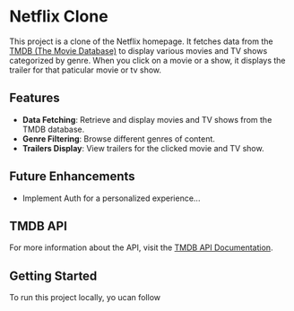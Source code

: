 
# Netflix Clone  

This project is a clone of the Netflix homepage. It fetches data from the [TMDB (The Movie Database)](https://www.themoviedb.org/documentation/) to display various movies and TV shows categorized by genre. When you click on a movie or a show, it displays the trailer for that paticular movie or tv show.  

## Features  
- **Data Fetching**: Retrieve and display movies and TV shows from the TMDB database.  
- **Genre Filtering**: Browse different genres of content.  
- **Trailers Display**: View trailers for the clicked movie and TV show.  

## Future Enhancements  
- Implement Auth for a personalized experience...  

## TMDB API  
For more information about the API, visit the [TMDB API Documentation](https://www.themoviedb.org/documentation/api).


## Getting Started  

To run this project locally, yo ucan follow